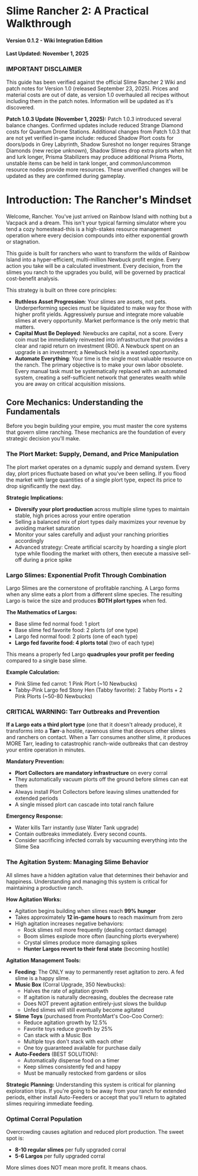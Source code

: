 # Slime Rancher 2: A Practical Walkthrough

#### Version 0.1.2 - Wiki Integration Edition

**Last Updated: November 1, 2025**

### IMPORTANT DISCLAIMER

This guide has been verified against the official Slime Rancher 2 Wiki and patch notes for Version 1.0 (released September 23, 2025). Prices and material costs are out of date, as version 1.0 overhauled all recipes without including them in the patch notes. Information will be updated as it's discovered.

**Patch 1.0.3 Update (November 1, 2025):** Patch 1.0.3 introduced several balance changes. Confirmed updates include reduced Strange Diamond costs for Quantum Drone Stations. Additional changes from Patch 1.0.3 that are not yet verified in-game include: reduced Shadow Plort costs for doors/pods in Grey Labyrinth, Shadow Sureshot no longer requires Strange Diamonds (new recipe unknown), Shadow Slimes drop extra plorts when hit and lurk longer, Prisma Stabilizers may produce additional Prisma Plorts, unstable items can be held in tank longer, and common/uncommon resource nodes provide more resources. These unverified changes will be updated as they are confirmed during gameplay.

# Introduction: The Rancher's Mindset

Welcome, Rancher. You've just arrived on Rainbow Island with nothing but a Vacpack and a dream. This isn't your typical farming simulator where you tend a cozy homestead-this is a high-stakes resource management operation where every decision compounds into either exponential growth or stagnation.

This guide is built for ranchers who want to transform the wilds of Rainbow Island into a hyper-efficient, multi-million Newbuck profit engine. Every action you take will be a calculated investment. Every decision, from the slimes you ranch to the upgrades you build, will be governed by practical cost-benefit analysis.

This strategy is built on three core principles:

- **Ruthless Asset Progression**: Your slimes are assets, not pets. Underperforming species must be liquidated to make way for those with higher profit yields. Aggressively pursue and integrate more valuable slimes at every opportunity. Market performance is the only metric that matters.
- **Capital Must Be Deployed**: Newbucks are capital, not a score. Every coin must be immediately reinvested into infrastructure that provides a clear and rapid return on investment (ROI). A Newbuck spent on an upgrade is an investment; a Newbuck held is a wasted opportunity.
- **Automate Everything**: Your time is the single most valuable resource on the ranch. The primary objective is to make your own labor obsolete. Every manual task must be systematically replaced with an automated system, creating a self-sufficient network that generates wealth while you are away on critical acquisition missions.

## Core Mechanics: Understanding the Fundamentals

Before you begin building your empire, you must master the core systems that govern slime ranching. These mechanics are the foundation of every strategic decision you'll make.

### The Plort Market: Supply, Demand, and Price Manipulation

The plort market operates on a dynamic supply and demand system. Every day, plort prices fluctuate based on what you've been selling. If you flood the market with large quantities of a single plort type, expect its price to drop significantly the next day.

**Strategic Implications:**

- **Diversify your plort production** across multiple slime types to maintain stable, high prices across your entire operation
- Selling a balanced mix of plort types daily maximizes your revenue by avoiding market saturation
- Monitor your sales carefully and adjust your ranching priorities accordingly
- Advanced strategy: Create artificial scarcity by hoarding a single plort type while flooding the market with others, then execute a massive sell-off during a price spike

### Largo Slimes: Exponential Profit Through Combination

Largo Slimes are the cornerstone of profitable ranching. A Largo forms when any slime eats a plort from a different slime species. The resulting Largo is twice the size and produces **BOTH plort types** when fed.

**The Mathematics of Largos:**

- Base slime fed normal food: 1 plort
- Base slime fed favorite food: 2 plorts (of one type)
- Largo fed normal food: 2 plorts (one of each type)
- **Largo fed favorite food: 4 plorts total** (two of each type)

This means a properly fed Largo **quadruples your profit per feeding** compared to a single base slime.

**Example Calculation:**

- Pink Slime fed carrot: 1 Pink Plort (~10 Newbucks)
- Tabby-Pink Largo fed Stony Hen (Tabby favorite): 2 Tabby Plorts + 2 Pink Plorts (~50-80 Newbucks)

### CRITICAL WARNING: Tarr Outbreaks and Prevention

**If a Largo eats a third plort type** (one that it doesn't already produce), it transforms into a **Tarr**-a hostile, ravenous slime that devours other slimes and ranchers on contact. When a Tarr consumes another slime, it produces MORE Tarr, leading to catastrophic ranch-wide outbreaks that can destroy your entire operation in minutes.

**Mandatory Prevention:**

- **Plort Collectors are mandatory infrastructure** on every corral
- They automatically vacuum plorts off the ground before slimes can eat them
- Always install Plort Collectors before leaving slimes unattended for extended periods
- A single missed plort can cascade into total ranch failure

**Emergency Response:**

- Water kills Tarr instantly (use Water Tank upgrade)
- Contain outbreaks immediately. Every second counts.
- Consider sacrificing infected corrals by vacuuming everything into the Slime Sea

### The Agitation System: Managing Slime Behavior

All slimes have a hidden agitation value that determines their behavior and happiness. Understanding and managing this system is critical for maintaining a productive ranch.

**How Agitation Works:**

- Agitation begins building when slimes reach **99% hunger**
- Takes approximately **12 in-game hours** to reach maximum from zero
- High agitation increases negative behaviors:
  - Rock slimes roll more frequently (dealing contact damage)
  - Boom slimes explode more often (launching plorts everywhere)
  - Crystal slimes produce more damaging spikes
  - **Hunter Largos revert to their feral state** (becoming hostile)

**Agitation Management Tools:**

- **Feeding**: The ONLY way to permanently reset agitation to zero. A fed slime is a happy slime.
- **Music Box** (Corral Upgrade, 350 Newbucks):
  - Halves the rate of agitation growth
  - If agitation is naturally decreasing, doubles the decrease rate
  - Does NOT prevent agitation entirely-just slows the buildup
  - Unfed slimes will still eventually become agitated
- **Slime Toys** (purchased from ProntoMart's Coo-Coo Corner):
  - Reduce agitation growth by 12.5%
  - Favorite toys reduce growth by 25%
  - Can stack with a Music Box
  - Multiple toys don't stack with each other
  - One toy guaranteed available for purchase daily
- **Auto-Feeders** (BEST SOLUTION):
  - Automatically dispense food on a timer
  - Keep slimes consistently fed and happy
  - Must be manually restocked from gardens or silos

**Strategic Planning:** Understanding this system is critical for planning exploration trips. If you're going to be away from your ranch for extended periods, either install Auto-Feeders or accept that you'll return to agitated slimes requiring immediate feeding.

### Optimal Corral Population

Overcrowding causes agitation and reduced plort production. The sweet spot is:

- **8-10 regular slimes** per fully upgraded corral
- **5-6 Largos** per fully upgraded corral

More slimes does NOT mean more profit. It means chaos.